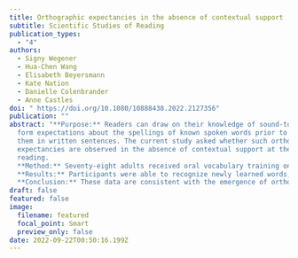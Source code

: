 ```yaml
---
title: Orthographic expectancies in the absence of contextual support
subtitle: Scientific Studies of Reading
publication_types:
  - "4"
authors:
  - Signy Wegener
  - Hua-Chen Wang
  - Elisabeth Beyersmann
  - Kate Nation
  - Danielle Colenbrander
  - Anne Castles
doi: " https://doi.org/10.1080/10888438.2022.2127356"
publication: ""
abstract: "**Purpose:** Readers can draw on their knowledge of sound-to-letter mappings to
  form expectations about the spellings of known spoken words prior to seeing
  them in written sentences. The current study asked whether such orthographic
  expectancies are observed in the absence of contextual support at the point of
  reading. 
  **Method:** Seventy-eight adults received oral vocabulary training on 16 novel words over two days, while another set of 16 items was untrained. Following training, participants saw both trained and untrained novel words in print for the first time within a lexical recognition task. Half of the items had spellings that were predictable from their pronunciations (e.g., *nesh*), while the remainder had spellings that were less predictable from their pronunciations (e.g., *koyb*). 
  **Results:** Participants were able to recognize newly learned words, and lexical recognition latencies displayed clear evidence of orthographic expectancies, as evidenced by a larger effect of spelling predictability for orally trained than untrained items. 
  **Conclusion:** These data are consistent with the emergence of orthographic expectancies even when written words are first encountered in isolation."
draft: false
featured: false
image:
  filename: featured
  focal_point: Smart
  preview_only: false
date: 2022-09-22T00:50:16.199Z
---
```

